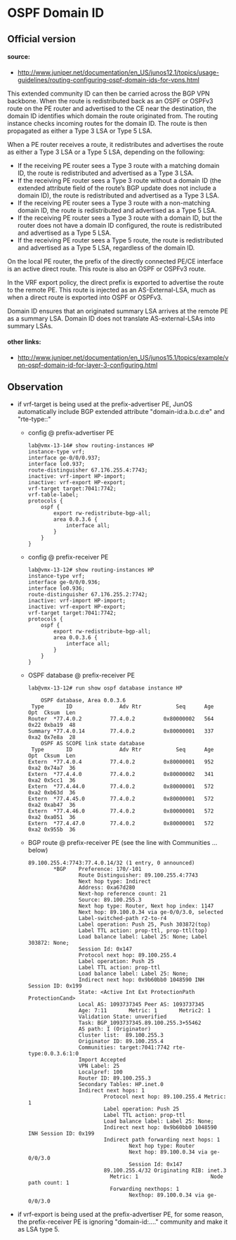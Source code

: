 
# OSPF Domain ID

## Official version

#### source:
* http://www.juniper.net/documentation/en_US/junos12.1/topics/usage-guidelines/routing-configuring-ospf-domain-ids-for-vpns.html

This extended community ID can then be carried across the BGP VPN backbone. When the route is redistributed back as an OSPF or OSPFv3 route on the PE router and advertised to the CE near the destination, the domain ID identifies which domain the route originated from. The routing instance checks incoming routes for the domain ID. The route is then propagated as either a Type 3 LSA or Type 5 LSA.

When a PE router receives a route, it redistributes and advertises the route as either a Type 3 LSA or a Type 5 LSA, depending on the following:
* If the receiving PE router sees a Type 3 route with a matching domain ID, the route is redistributed and advertised as a Type 3 LSA.
* If the receiving PE router sees a Type 3 route without a domain ID (the extended attribute field of the route’s BGP update does not include a domain ID), the route is redistributed and advertised as a Type 3 LSA.
* If the receiving PE router sees a Type 3 route with a non-matching domain ID, the route is redistributed and advertised as a Type 5 LSA.
* If the receiving PE router sees a Type 3 route with a domain ID, but the router does not have a domain ID configured, the route is redistributed and advertised as a Type 5 LSA.
* If the receiving PE router sees a Type 5 route, the route is redistributed and advertised as a Type 5 LSA, regardless of the domain ID.

On the local PE router, the prefix of the directly connected PE/CE interface is an active direct route. This route is also an OSPF or OSPFv3 route.

In the VRF export policy, the direct prefix is exported to advertise the route to the remote PE. This route is injected as an AS-External-LSA, much as when a direct route is exported into OSPF or OSPFv3.

Domain ID ensures that an originated summary LSA arrives at the remote PE as a summary LSA. Domain ID does not translate AS-external-LSAs into summary LSAs.

#### other links: 
* http://www.juniper.net/documentation/en_US/junos15.1/topics/example/vpn-ospf-domain-id-for-layer-3-configuring.html


## Observation
* if vrf-target is being used at the prefix-advertiser PE, JunOS automatically include BGP extended attribute "domain-id:a.b.c.d:e" and "rte-type:<ospf area>:<lsa-type>"
  * config @ prefix-advertiser PE 
  
    ```
    lab@vmx-13-14# show routing-instances HP
    instance-type vrf;
    interface ge-0/0/0.937;
    interface lo0.937;
    route-distinguisher 67.176.255.4:7743;
    inactive: vrf-import HP-import;
    inactive: vrf-export HP-export;
    vrf-target target:7041:7742;
    vrf-table-label;
    protocols {
        ospf {
            export rw-redistribute-bgp-all;
            area 0.0.3.6 {
                interface all;
            }
        }
    }
    ```

  * config @ prefix-receiver PE

    ```
    lab@vmx-13-12# show routing-instances HP
    instance-type vrf;
    interface ge-0/0/0.936;
    interface lo0.936;
    route-distinguisher 67.176.255.2:7742;
    inactive: vrf-import HP-import;
    inactive: vrf-export HP-export;
    vrf-target target:7041:7742;
    protocols {
        ospf {
            export rw-redistribute-bgp-all;
            area 0.0.3.6 {
                interface all;
            }
        }
    }
    ```

  * OSPF database @ prefix-receiver PE

    ```
    lab@vmx-13-12# run show ospf database instance HP
    
        OSPF database, Area 0.0.3.6
     Type       ID               Adv Rtr           Seq      Age  Opt  Cksum  Len
    Router  *77.4.0.2         77.4.0.2         0x80000002   564  0x22 0xba19  48
    Summary *77.4.0.14        77.4.0.2         0x80000001   337  0xa2 0x7e8a  28
        OSPF AS SCOPE link state database
     Type       ID               Adv Rtr           Seq      Age  Opt  Cksum  Len
    Extern  *77.4.0.4         77.4.0.2         0x80000001   952  0xa2 0x74a7  36
    Extern  *77.4.4.0         77.4.0.2         0x80000002   341  0xa2 0x5cc1  36
    Extern  *77.4.44.0        77.4.0.2         0x80000001   572  0xa2 0xb63d  36
    Extern  *77.4.45.0        77.4.0.2         0x80000001   572  0xa2 0xab47  36
    Extern  *77.4.46.0        77.4.0.2         0x80000001   572  0xa2 0xa051  36
    Extern  *77.4.47.0        77.4.0.2         0x80000001   572  0xa2 0x955b  36
    ```

  * BGP route @ prefix-receiver PE (see the line with Communities ... below)

    ```
    89.100.255.4:7743:77.4.0.14/32 (1 entry, 0 announced)
            *BGP    Preference: 170/-101
                    Route Distinguisher: 89.100.255.4:7743
                    Next hop type: Indirect
                    Address: 0xa67d280
                    Next-hop reference count: 21
                    Source: 89.100.255.3
                    Next hop type: Router, Next hop index: 1147
                    Next hop: 89.100.0.34 via ge-0/0/3.0, selected
                    Label-switched-path r2-to-r4
                    Label operation: Push 25, Push 303872(top)
                    Label TTL action: prop-ttl, prop-ttl(top)
                    Load balance label: Label 25: None; Label 303872: None;
                    Session Id: 0x147
                    Protocol next hop: 89.100.255.4
                    Label operation: Push 25
                    Label TTL action: prop-ttl
                    Load balance label: Label 25: None;
                    Indirect next hop: 0x9b60bb0 1048590 INH Session ID: 0x199
                    State: <Active Int Ext ProtectionPath ProtectionCand>
                    Local AS: 1093737345 Peer AS: 1093737345
                    Age: 7:11       Metric: 1       Metric2: 1
                    Validation State: unverified
                    Task: BGP_1093737345.89.100.255.3+55462
                    AS path: I (Originator)
                    Cluster list:  89.100.255.3
                    Originator ID: 89.100.255.4
                    Communities: target:7041:7742 rte-type:0.0.3.6:1:0
                    Import Accepted
                    VPN Label: 25
                    Localpref: 100
                    Router ID: 89.100.255.3
                    Secondary Tables: HP.inet.0
                    Indirect next hops: 1
                            Protocol next hop: 89.100.255.4 Metric: 1
                            Label operation: Push 25
                            Label TTL action: prop-ttl
                            Load balance label: Label 25: None;
                            Indirect next hop: 0x9b60bb0 1048590 INH Session ID: 0x199
                            Indirect path forwarding next hops: 1
                                    Next hop type: Router
                                    Next hop: 89.100.0.34 via ge-0/0/3.0
                                    Session Id: 0x147
                            89.100.255.4/32 Originating RIB: inet.3
                              Metric: 1                       Node path count: 1
                              Forwarding nexthops: 1
                                    Nexthop: 89.100.0.34 via ge-0/0/3.0
    ```


* if vrf-export is being used at the prefix-advertiser PE, for some reason, the prefix-receiver PE is ignoring "domain-id:...." community and make it as LSA type 5.
